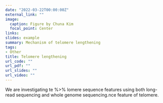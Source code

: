 ```yaml
---
date: "2022-03-22T00:00:00Z"
external_link: ""
image:
  caption: Figure by Chuna Kim
  focal_point: Center
links:
slides: example
summary: Mechanism of telomere lengthening
tags:
- Other
title: Telomere lengthening
url_code: ""
url_pdf: ""
url_slides: ""
url_video: ""
---
```

We are investigating te %>% lomere sequence features using both long-read sequencing and whole genome sequencing.nce feature of telomere.

